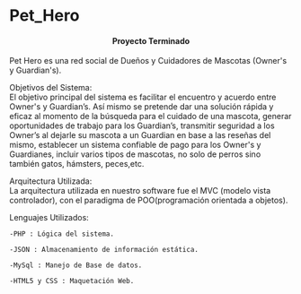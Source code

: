 # Pet_Hero
<h4 align="center">
Proyecto Terminado
</h4>  

Pet Hero es una red social de Dueños y Cuidadores de Mascotas (Owner's y Guardian's).  
  
    
    
Objetivos del Sistema:  
El objetivo principal del sistema es facilitar el encuentro y acuerdo entre Owner's y Guardian’s. Así mismo se pretende dar una solución rápida y eficaz al momento de la búsqueda para el cuidado de una mascota, generar oportunidades de trabajo para los Guardian’s, transmitir seguridad a los Owner’s al dejarle su mascota a un Guardian en base a las reseñas del mismo, establecer un sistema confiable de pago para los Owner's y Guardianes, incluir varios tipos de mascotas, no solo de perros sino también gatos, hámsters, peces,etc.


Arquitectura Utilizada:  
La arquitectura utilizada en nuestro software fue el MVC (modelo vista controlador), con el paradigma de POO(programación orientada a objetos).	


Lenguajes Utilizados:  

	-PHP : Lógica del sistema.  
	
	-JSON : Almacenamiento de información estática.  
	
	-MySql : Manejo de Base de datos.  
	
	-HTML5 y CSS : Maquetación Web.


